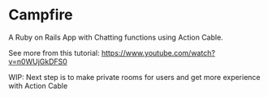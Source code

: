 # Campfire

A Ruby on Rails App with Chatting functions using Action Cable.

See more from this tutorial: https://www.youtube.com/watch?v=n0WUjGkDFS0

WIP: Next step is to make private rooms for users and get more experience with Action Cable
